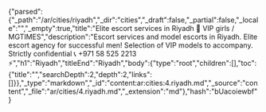 {"parsed":{"_path":"/ar/cities/riyadh","_dir":"cities","_draft":false,"_partial":false,"_locale":"","_empty":true,"title":"Elite escort services in Riyadh 🖤 VIP girls / MGTIMES","description":"Escort services and model escorts in Riyadh. Elite escort agency for successful men! Selection of VIP models to accompany. Strictly confidential 📞 +971 58 525 2213 ⚡","h1":"Riyadh","titleEnd":"Riyadh","body":{"type":"root","children":[],"toc":{"title":"","searchDepth":2,"depth":2,"links":[]}},"_type":"markdown","_id":"content:ar:cities:4.riyadh.md","_source":"content","_file":"ar/cities/4.riyadh.md","_extension":"md"},"hash":"bUacoiewbf"}